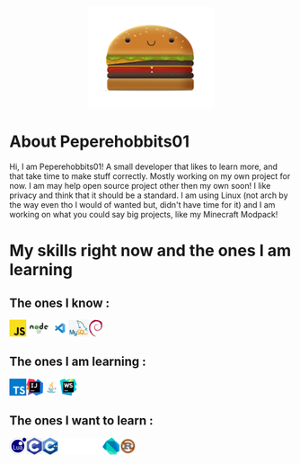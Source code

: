 <p align="center"><a target="_blank" href=""><img height="180" src="./Assets/Logo Pepere.png"></a></p>

# About Peperehobbits01

Hi, I am Peperehobbits01! A small developer that likes to learn more, and that take time to make stuff correctly. Mostly working on my own project for now. I am may help open source project other then my own soon! I like privacy and think that it should be a standard. I am using Linux (not arch by the way even tho I would of wanted but, didn't have time for it) and I am working on what you could say big projects, like my Minecraft Modpack!

# My skills right now and the ones I am learning

## The ones I know :
<p align="left"><a target="_blank" href=""><img height="30" src="./Assets/javascript-logo.png"></a><img height="30" src="./Assets/Node.js-Logo.png"></a><img height="30" src="./Assets/visual-studio-code-logo.png"></a><img height="30" src="./Assets/mysql-logo.png"></a><img height="30" src="./Assets/debian-logo.png"></a></p>

## The ones I am learning :

<p align="left"><a target="_blank" href=""><img height="30" src="./Assets/typescript-logo.png"></a><img height="30" src="./Assets/intellij-idea-logo.png"></a><img height="30" src="./Assets/java-logo.png"></a><img height="30" src="./Assets/webstorm-svgrepo-com.svg"></a></p>

## The ones I want to learn :

<p align="left"><a target="_blank" href=""><img height="30" src="./Assets/Lua-Logo.png"></a><img height="30" src="./Assets/c-programming-language-logo.png"></a><img height="30" src="./Assets/C++-logo.png"></a><img height="30" src="./Assets/Go_dark.svg"></a><img height="30" src="./Assets/dart-svgrepo-com.svg"></a><img height="30" src="./Assets/rust-svgrepo-com.svg"></a></p>
